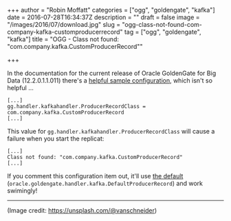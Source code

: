 +++
author = "Robin Moffatt"
categories = ["ogg", "goldengate", "kafka"]
date = 2016-07-28T16:34:37Z
description = ""
draft = false
image = "/images/2016/07/download.jpg"
slug = "ogg-class-not-found-com-company-kafka-customproducerrecord"
tag = ["ogg", "goldengate", "kafka"]
title = "OGG -  Class not found: \"com.company.kafka.CustomProducerRecord\""

+++

In the documentation for the current release of Oracle GoldenGate for Big Data (12.2.0.1.1.011) there's a [helpful sample configuration](https://docs.oracle.com/goldengate/bd1221/gg-bd/GADBD/GUID-2561CA12-9BAC-454B-A2E3-2D36C5C60EE5.htm#GADBD457), which isn't so helpful ... 


```
[...]
gg.handler.kafkahandler.ProducerRecordClass = com.company.kafka.CustomProducerRecord
[...]
```

This value for `gg.handler.kafkahandler.ProducerRecordClass` will cause a failure when you start the replicat: 

    [...]
    Class not found: "com.company.kafka.CustomProducerRecord"
    [...]

If you comment this configuration item out, it'll use [the default](https://docs.oracle.com/goldengate/bd1221/gg-bd/GADBD/GUID-2561CA12-9BAC-454B-A2E3-2D36C5C60EE5.htm#GADBD455) (`oracle.goldengate.handler.kafka.DefaultProducerRecord`) and work swimingly!


---

(Image credit: https://unsplash.com/@vanschneider)
